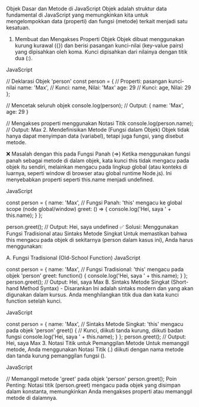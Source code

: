 Objek Dasar dan Metode di JavaScript
Objek adalah struktur data fundamental di JavaScript yang memungkinkan kita untuk mengelompokkan data (properti) dan fungsi (metode) terkait menjadi satu kesatuan.

1. Membuat dan Mengakses Properti Objek
Objek dibuat menggunakan kurung kurawal ({}) dan berisi pasangan kunci-nilai (key-value pairs) yang dipisahkan oleh koma. Kunci dipisahkan dari nilainya dengan titik dua (:).

JavaScript

// Deklarasi Objek 'person'
const person = {
  // Properti: pasangan kunci-nilai
  name: 'Max', // Kunci: name, Nilai: 'Max'
  age: 29      // Kunci: age, Nilai: 29
};

// Mencetak seluruh objek
console.log(person); // Output: { name: 'Max', age: 29 }

// Mengakses properti menggunakan Notasi Titik
console.log(person.name); // Output: Max
2. Mendefinisikan Metode (Fungsi dalam Objek)
Objek tidak hanya dapat menyimpan data (variabel), tetapi juga fungsi, yang disebut metode.

❌ Masalah dengan this pada Fungsi Panah (=>)
Ketika menggunakan fungsi panah sebagai metode di dalam objek, kata kunci this tidak mengacu pada objek itu sendiri, melainkan mengacu pada lingkup global (atau konteks di luarnya, seperti window di browser atau global runtime Node.js). Ini menyebabkan properti seperti this.name menjadi undefined.

JavaScript

const person = {
  name: 'Max',
  // Fungsi Panah: 'this' mengacu ke global scope (node global/window)
  greet: () => {
    console.log('Hei, saya ' + this.name);
  }
};

person.greet(); // Output: Hei, saya undefined 
✅ Solusi: Menggunakan Fungsi Tradisional atau Sintaks Metode Singkat
Untuk memastikan bahwa this mengacu pada objek di sekitarnya (person dalam kasus ini), Anda harus menggunakan:

A. Fungsi Tradisional (Old-School Function)
JavaScript

const person = {
  name: 'Max',
  // Fungsi Tradisional: 'this' mengacu pada objek 'person'
  greet: function() {
    console.log('Hei, saya ' + this.name);
  }
};
person.greet(); // Output: Hei, saya Max
B. Sintaks Metode Singkat (Short-hand Method Syntax) - Disarankan
Ini adalah sintaks modern dan yang akan digunakan dalam kursus. Anda menghilangkan titik dua dan kata kunci function setelah kunci.

JavaScript

const person = {
  name: 'Max',
  // Sintaks Metode Singkat: 'this' mengacu pada objek 'person'
  greet() { // Kunci, diikuti tanda kurung, diikuti badan fungsi
    console.log('Hei, saya ' + this.name); 
  }
};
person.greet(); // Output: Hei, saya Max
3. Notasi Titik untuk Pemanggilan Metode
Untuk memanggil metode, Anda menggunakan Notasi Titik (.) diikuti dengan nama metode dan tanda kurung pemanggilan fungsi ().

JavaScript

// Memanggil metode 'greet' pada objek 'person'
person.greet(); 
Poin Penting: Notasi titik (person.greet) mengacu pada objek yang disimpan dalam konstanta, memungkinkan Anda mengakses properti atau memanggil metode di dalamnya.